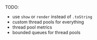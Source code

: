TODO:
* use `show` or `render` instead of `.toString`
* custom thread pools for everything
* thread pool metrics
* bounded queues for thread pools